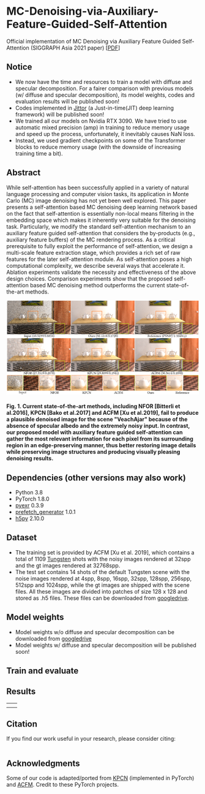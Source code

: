 # MC-Denoising-via-Auxiliary-Feature-Guided-Self-Attention
Official implementation of MC Denoising via Auxiliary Feature Guided Self-Attention (SIGGRAPH Asia 2021 paper) \[[PDF]()\]

## Notice
* We now have the time and resources to train a model with diffuse and specular decomposition.
For a fairer comparison with previous models (w/ diffuse and specular decomposition), its model weights, codes and evaluation results will be published soon!
* Codes implemented in [Jittor](https://github.com/Jittor/jittor) (a Just-in-time(JIT) deep learning framework) will be published soon!
* We trained all our models on Nvidia RTX 3090. We have tried to use automatic mixed precision (amp) in training to reduce memory usage and speed up the process, unfortunately, it inevitably causes NaN loss. 
* Instead, we used gradient checkpoints on some of the Transformer blocks to reduce memory usage (with the downside of increasing training time a bit).

## Abstract
While self-attention has been successfully applied in a variety of natural language processing and computer vision tasks, its application in Monte Carlo (MC) image denoising has not yet been well explored. This paper presents a self-attention based MC denoising deep learning network based on the fact that self-attention is essentially non-local means filtering in the embedding space which makes it inherently very suitable for the denoising task. Particularly, we modify the standard self-attention mechanism to an auxiliary feature guided self-attention that considers the by-products (e.g., auxiliary feature buffers) of the MC rendering process. As a critical prerequisite to fully exploit the performance of self-attention, we design a multi-scale feature extraction stage, which provides a rich set of raw features for the later self-attention module. As self-attention poses a high computational complexity, we describe several ways that accelerate it. Ablation experiments validate the necessity and effectiveness of the above design choices. Comparison experiments show that the proposed self-attention based MC denoising method outperforms the current state-of-the-art methods. 

![Teaser](https://github.com/Aatr0x13/MC-Denoising-via-Auxiliary-Feature-Guided-Self-Attention/blob/main/assets/teaser.png)

#### Fig. 1. Current state-of-the-art methods, including NFOR \[Bitterli et al.2016], KPCN \[Bako et al.2017] and ACFM \[Xu et al.2019], fail to produce a plausible denoised image for the scene "VeachAjar" because of the absence of specular albedo and the extremely noisy input. In contrast, our proposed model with auxiliary feature guided self-attention can gather the most relevant information for each pixel from its surrounding region in an edge-preserving manner, thus better restoring image details while preserving image structures and producing visually pleasing denoising results.

## Dependencies (other versions may also work)
* Python 3.8
* PyTorch 1.8.0
* [pyexr](https://github.com/tvogels/pyexr) 0.3.9
* [prefetch_generator](https://github.com/justheuristic/prefetch_generator) 1.0.1
* [h5py](https://github.com/h5py/h5py) 2.10.0

## Dataset
* The training set is provided by ACFM \[Xu et al. 2019], which contains a total of 1109 [Tungsten](https://github.com/tunabrain/tungsten) shots with the noisy images rendered at 32spp and the gt images rendered at 32768spp.
* The test set contains 14 shots of the default Tungsten scene with the noise images rendered at 4spp, 8spp, 16spp, 32spp, 128spp, 256spp, 512spp and 1024spp, while the gt images are shipped with the scene files. All these images are divided into patches of size 128 x 128 and stored as .h5 files. These files can be downloaded from [googledrive]().

## Model weights
* Model weights w/o diffuse and specular decomposition can be downloaded from [googledrive](https://drive.google.com/file/d/12iyOwhxdqoHwNtQ9Y01FEttYG30jVPrQ/view?usp=sharing)
* Model weights w/ diffuse and specular decomposition will be published soon!

## Train and evaluate

## Results
|      |      |
|:----:|:----:|
|      |      |
|      |      |

## Citation
If you find our work useful in your research, please consider citing:
```
```

## Acknowledgments
Some of our code is adapted/ported from [KPCN](https://github.com/Nidjo123/kpcn) (implemented in PyTorch) and [ACFM](https://github.com/mcdenoising/AdvMCDenoise). Credit to these PyTorch projects.
